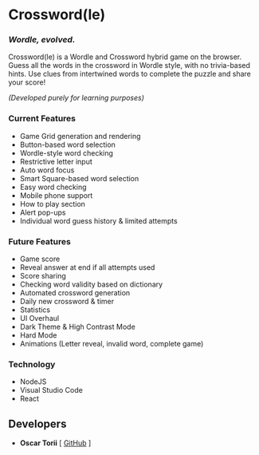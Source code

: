 # Crossword(le)
### *Wordle, evolved.*

Crossword(le) is a Wordle and Crossword hybrid game on the browser.
Guess all the words in the crossword in Wordle style, with no trivia-based hints.
Use clues from intertwined words to complete the puzzle and share your score!

_(Developed purely for learning purposes)_

### Current Features

- Game Grid generation and rendering
- Button-based word selection
- Wordle-style word checking
- Restrictive letter input
- Auto word focus
- Smart Square-based word selection
- Easy word checking
- Mobile phone support
- How to play section
- Alert pop-ups
- Individual word guess history & limited attempts

### Future Features
- Game score
- Reveal answer at end if all attempts used
- Score sharing
- Checking word validity based on dictionary
- Automated crossword generation
- Daily new crossword & timer
- Statistics
- UI Overhaul
- Dark Theme & High Contrast Mode
- Hard Mode
- Animations (Letter reveal, invalid word, complete game)

### Technology

- NodeJS
- Visual Studio Code
- React

## Developers

- **Oscar Torii** [ [GitHub](https://github.com/oscartoorii) ]
